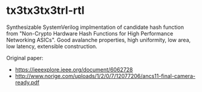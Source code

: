 # tx3tx3tx3trl-rtl
Synthesizable SystemVerilog implmentation of candidate hash function from "Non-Crypto Hardware Hash Functions for High Performance Networking ASICs". Good avalanche properties, high uniformity, low area, low latency, extensible construction.

Original paper:
* https://ieeexplore.ieee.org/document/6062728
* http://www.norige.com/uploads/1/2/0/7/12077206/ancs11-final-camera-ready.pdf
